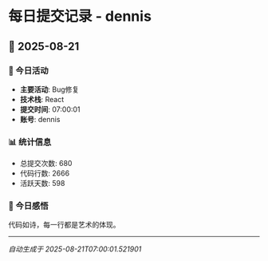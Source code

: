 # 每日提交记录 - dennis

## 📅 2025-08-21

### 🎯 今日活动
- **主要活动**: Bug修复
- **技术栈**: React
- **提交时间**: 07:00:01
- **账号**: dennis

### 📊 统计信息
- 总提交次数: 680
- 代码行数: 2666
- 活跃天数: 598

### 💭 今日感悟
代码如诗，每一行都是艺术的体现。

---
*自动生成于 2025-08-21T07:00:01.521901*
